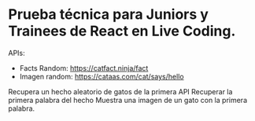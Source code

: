 # Prueba técnica para Juniors y Trainees de React en Live Coding.

APIs:
- Facts Random: https://catfact.ninja/fact
- Imagen random: https://cataas.com/cat/says/hello

Recupera un hecho aleatorio de gatos de la primera API
Recuperar la primera palabra del hecho
Muestra una imagen de un gato con la primera palabra.